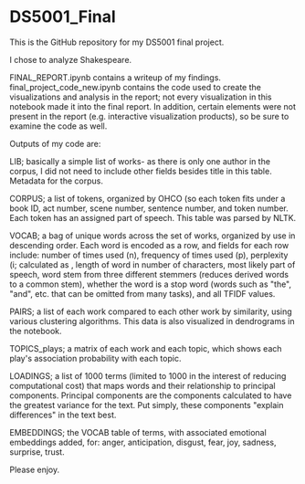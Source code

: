 # DS5001_Final

This is the GitHub repository for my DS5001 final project.

I chose to analyze Shakespeare. 

FINAL_REPORT.ipynb contains a writeup of my findings. final_project_code_new.ipynb contains the code used to create the visualizations and analysis in the report; not every visualization in this notebook made it into the final report. In addition, certain elements were not present in the report (e.g. interactive visualization products), so be sure to examine the code as well.

Outputs of my code are:

LIB; basically a simple list of works- as there is only one author in the corpus, I did not need to include other fields besides title in this table. Metadata for the corpus.

CORPUS; a list of tokens, organized by OHCO (so each token fits under a book ID, act number, scene number, sentence number, and token number. Each token has an assigned part of speech. This table was parsed by NLTK.

VOCAB; a bag of unique words across the set of works, organized by use in descending order. Each word is encoded as a row, and fields for each row include: number of times used (n), frequency of times used (p), perplexity (i; calculated as 
, length of word in number of characters, most likely part of speech, word stem from three different stemmers (reduces derived words to a common stem), whether the word is a stop word (words such as "the", "and", etc. that can be omitted from many tasks), and all TFIDF values.

PAIRS; a list of each work compared to each other work by similarity, using various clustering algorithms. This data is also visualized in dendrograms in the notebook.

TOPICS_plays; a matrix of each work and each topic, which shows each play's association probability with each topic.

LOADINGS; a list of 1000 terms (limited to 1000 in the interest of reducing computational cost) that maps words and their relationship to principal components. Principal components are the components calculated to have the greatest variance for the text. Put simply, these components "explain differences" in the text best.

EMBEDDINGS; the VOCAB table of terms, with associated emotional embeddings added, for: anger, anticipation, disgust, fear, joy, sadness, surprise, trust.

Please enjoy.
